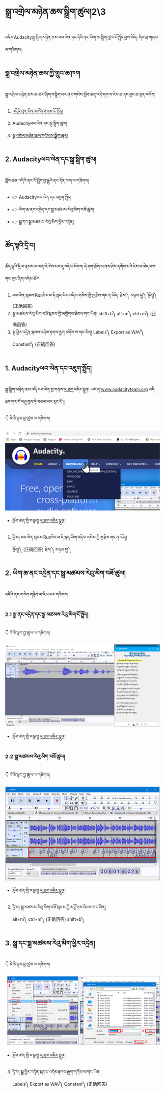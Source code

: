 # སྒྲ་འགྲེལ་མཉེན་ཆས་སྒྲིག་ཚུལ།2\3

འདིར་Audacityསྒྲ་སྒྲིག་མཉེན་ཆས་ཕབ་ལེན་དང་དེའི་ནང་ཡིག་ཆ་སྒྲིག་ཚུལ་ངོ་སྤྲོད་བྱས་ཡོད། ཞིབ་ཕྲ་གཤམ་ལ་གཟིགས།

## སྒྲ་འགྲེལ་མཉེན་ཆས་ཀྱི་གྲུབ་ཆ་ཁག

སྒྲ་འགྲེལ་མཉེན་ཆས་ཆ་ཚང་ཞིག་བསྒྲིག་པར་ནང་གསེས་སློབ་ཚན་འདི་དག་ལ་ངེས་ཆ་དང་བྱང་ཆ་ལྡན་དགོས།

1. [འདིའི་ཐུན་མིན་མཚོན་རྟགས་ངོ་སྤྲོད།](https://github.com/buda-base/budax/blob/master/howtoguides/SAB18/index.md)
2. Audacityཕབ་ལེན་དང་སྒྲ་སྒྲིག་ཚུལ།
3. [སྒྲ་འགྲེལ་མཉེན་ཆས་དངོས་སུ་སྒྲིག་ཚུལ།](https://github.com/buda-base/budax/blob/master/howtoguides/SAB20/index.md)

## 2. Audacityཕབ་ལེན་དང་སྒྲ་སྒྲིག་ཚུལ།

སློབ་ཚན་འདིའི་ནང་ངོ་སྤྲོད་བྱ་རྒྱུའི་ནང་དོན་ཁག་ལ་གཟིགས།

- 👉 Audacityཕབ་ལེན་དང་འཇུག་སྤྲོད།
- 👉 ཡིག་ཆ་ནང་འདྲེན་དང་སྒྲ་མཚམས་རེའུ་མིག་བཟོ་ཚུལ།
- 👉 སྒྲ་དང་སྒྲ་མཚམས་རེའུ་མིག་ཕྱིར་འདྲེན།

## ཚོད་ལྟའི་དྲི་བ།

ཚོད་ལྟའི་དྲི་བ་རྣམས་ལ་ལན་རེ་ངེས་པར་དུ་འདེམ་རོགས། དེ་དག་ཐོག་མ་ནས་ཤེས་དགོས་པའི་ངེས་པ་མེད་པས་གང་རུང་ཞིག་འདེམ་ཆོག

1.  ཕབ་ལེན་སྐབས་Runཟེར་བ་དེ་སྐད་ཡིག་འདེམ་གསེས་ཀྱི་སྔ་རྗེས་གང་ན་ཡོད། རྗེས།༽ མཉམ་དུ།༽ སྔོན།༽ (正确回答)
2. སྒྲ་མཚམས་རེའུ་མིག་བཟོ་སྐབས་ཀྱི་མགྱོགས་ཐེབས་གང་ཡིན། shift+b༽ alt+m༽ ctrl+m༽ (正确回答)
3. སྒྲ་ཕྱིར་འདྲེན་སྐབས་འདེམ་རྟགས་རྒྱག་དགོས་ས་གང་ཡིན། Labels༽ Export as WAV༽ Constant༽ (正确回答)

## 1. Audacityཕབ་ལེན་དང་འཇུག་སྤྲོད།

སྒྲ་སྒྲིག་མཉེན་ཆས་འདི་ཕབ་ལེན་བྱ་གནས་[དྲ་ཐག་](https://www.audacityteam.org/)འདིར་སྣུན། ཡང་ན་www.audacityteam.org འདི་ཐད་ཀར་ངོ་བཤུ་བྱས་ཏེ་བཙལ་ཡང་རུང་ངོ་།།

👇 དེ་ཅི་ལྟར་བྱ་ཚུལ་ལ་གཟིགས།

![800](images/000001.png)


- སློབ་ཚན་གྱི་བརྙན། [དྲ་ཐག་འདིར་སྣུན།](https://drive.google.com/file/d/1oAtNi0kF9UV1lx0EnCZ4HzFiO_HIOlnd/view?usp=sharing)


1. དྲི་བ། ཕབ་ལེན་སྐབས་Runཟེར་བ་དེ་སྐད་ཡིག་འདེམ་གསེས་ཀྱི་སྔ་རྗེས་གང་ན་ཡོད།  
སྔོན།༽ (正确回答) རྗེས།༽ མཉམ་དུ།༽ 

## 2. ཡིག་ཆ་ནང་འདྲེན་དང་སྒྲ་མཚམས་རེའུ་མིག་བཟོ་ཚུལ།

འདིའི་ནང་གསེས་གཉིས་ལ་རིམ་པར་གཟིགས།
### 2.1 སྒྲ་ནང་འདྲེན་དང་སྒྲ་མཚམས་རེའུ་མིག་ངོ་སྤྲོད། 

👇 དེ་ཅི་ལྟར་བྱ་ཚུལ་ལ་གཟིགས།

![800](images/000002.png)


- སློབ་ཚན་གྱི་བརྙན། [དྲ་ཐག་འདིར་སྣུན།](https://drive.google.com/file/d/1vvleUtrrCqAZR8E0yYgPmMXWPI9uHJJe/view?usp=sharing)

### 2.2 སྒྲ་མཚམས་རེའུ་མིག་བཟོ་ཚུལ།


👇 དེ་ཅི་ལྟར་བྱ་ཚུལ་ལ་གཟིགས།

![800](images/000003.png)


- སློབ་ཚན་གྱི་བརྙན། [དྲ་ཐག་འདིར་སྣུན།](https://drive.google.com/file/d/1zsodYJMUtYTV6hr7-2uVGCxGHYuaOJL8/view?usp=sharing)


2. དྲི་བ། སྒྲ་མཚམས་རེའུ་མིག་བཟོ་སྐབས་ཀྱི་མགྱོགས་ཐེབས་གང་ཡིན།  
alt+m༽ ctrl+m༽ (正确回答) shift+b༽
## 3. སྒྲ་དང་སྒྲ་མཚམས་རེའུ་མིག་ཕྱིར་འདྲེན།

👇 དེ་ཅི་ལྟར་བྱ་ཚུལ་ལ་གཟིགས།

![800](images/000004.png)
 

- སློབ་ཚན་གྱི་བརྙན། [དྲ་ཐག་འདིར་སྣུན།](https://drive.google.com/file/d/1toah4r679b9wHtIX7q1Cp_Fp_KTiGF5H/view?usp=sharing)


3. དྲི་བ། སྒྲ་ཕྱིར་འདྲེན་སྐབས་འདེམ་རྟགས་རྒྱག་དགོས་ས་གང་ཡིན།  
Labels༽ Export as WAV༽ Constant༽ (正确回答)

